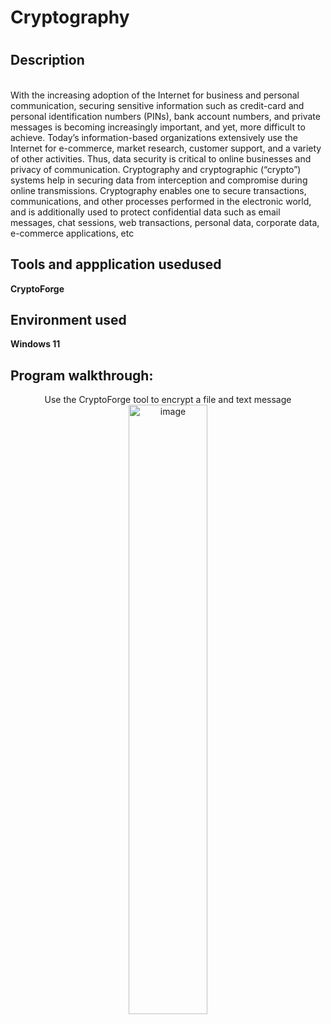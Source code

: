 <h1>Cryptography<h1>
<h2>Description</h2>
<br>With the increasing adoption of the Internet for business and personal communication, securing sensitive information such as credit-card and personal identification numbers (PINs), bank account numbers, and private messages is becoming increasingly important, and yet, more difficult to achieve. Today’s information-based organizations extensively use the Internet for e-commerce, market research, customer support, and a variety of other activities. Thus, data security is critical to online businesses and privacy of communication.
Cryptography and cryptographic (“crypto”) systems help in securing data from interception and compromise during online transmissions. Cryptography enables one to secure transactions, communications, and other processes performed in the electronic world, and is additionally used to protect confidential data such as email messages, chat sessions, web transactions, personal data, corporate data, e-commerce applications, etc
<br/>
<h2>Tools and appplication usedused</h2>
<b>CryptoForge </b>
<h2>Environment used</h2>
<b>Windows 11</b>
<h2>Program walkthrough:</h2>
<p align="center">
  Use the CryptoForge tool to encrypt a file and text message<br/>
  <img src="https://github.com/karanja26/Cryptography/assets/55892563/73ed8b01-2a1c-48d7-944c-966ca15de992" alt="image" style="width: 50%; height: auto; display: block; margin: 0 auto;"/>
  <br/>
</p>

